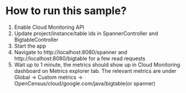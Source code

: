 # How to run this sample?
1. Enable Cloud Monitoring API
2. Update project/instance/table ids in SpannerController and BigtableController
2. Start the app
3. Navigate to http://localhost:8080/spanner and http://localhost:8080/bigtable for a few read requests
4. Wait up to 1 minute, the metrics should show up in Cloud Monitoring dashboard on Metrics explorer tab. The relevant metrics are under Global -> Custom metrics -> OpenCensus/cloud/google.com/java/bigtable(or spanner)
